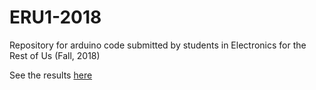 # ERU1-2018
Repository for arduino code submitted by students in Electronics for the Rest of Us (Fall, 2018) 

See the results [here](https://3ie1.github.io/ERU1-2018/)

